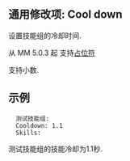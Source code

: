 通用修改项: Cool down 
--------------------------

设置技能组的冷却时间.  

从 MM 5.0.3 起 支持[占位符](/技能/占位符)

支持小数.

示例
--------

      测试技能组:
      Cooldown: 1.1
      Skills:

测试技能组的技能冷却为1.1秒.

